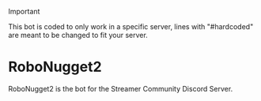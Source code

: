 > [!IMPORTANT]
> This bot is coded to only work in a specific server, lines with "#hardcoded" are meant to be changed to fit your server.
# RoboNugget2
RoboNugget2 is the bot for the Streamer Community Discord Server.